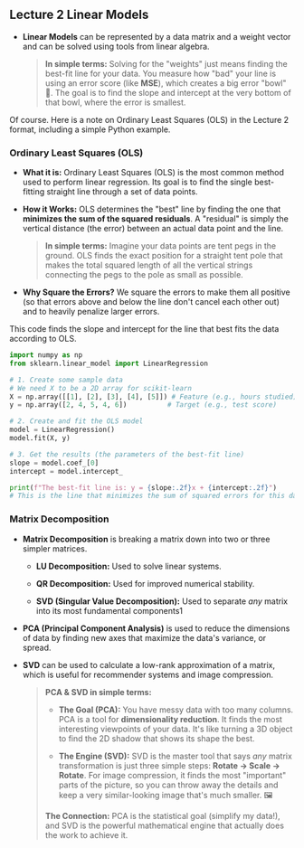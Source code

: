 ## Lecture 2 Linear Models

- **Linear Models** can be represented by a data matrix and a weight vector and can be solved using tools from linear algebra.
    
    > **In simple terms:** Solving for the "weights" just means finding the best-fit line for your data. You measure how "bad" your line is using an error score (like **MSE**), which creates a big error "bowl" 🥣. The goal is to find the slope and intercept at the very bottom of that bowl, where the error is smallest.
    
Of course. Here is a note on Ordinary Least Squares (OLS) in the Lecture 2 format, including a simple Python example.



### Ordinary Least Squares (OLS) 

  * **What it is:** Ordinary Least Squares (OLS) is the most common method used to perform linear regression. Its goal is to find the single best-fitting straight line through a set of data points.

  * **How it Works:** OLS determines the "best" line by finding the one that **minimizes the sum of the squared residuals**. A "residual" is simply the vertical distance (the error) between an actual data point and the line.

    > **In simple terms:** Imagine your data points are tent pegs in the ground. OLS finds the exact position for a straight tent pole that makes the total squared length of all the vertical strings connecting the pegs to the pole as small as possible.

  * **Why Square the Errors?** We square the errors to make them all positive (so that errors above and below the line don't cancel each other out) and to heavily penalize larger errors.


This code finds the slope and intercept for the line that best fits the data according to OLS.

```python
import numpy as np
from sklearn.linear_model import LinearRegression

# 1. Create some sample data
# We need X to be a 2D array for scikit-learn
X = np.array([[1], [2], [3], [4], [5]]) # Feature (e.g., hours studied)
y = np.array([2, 4, 5, 4, 6])          # Target (e.g., test score)

# 2. Create and fit the OLS model
model = LinearRegression()
model.fit(X, y)

# 3. Get the results (the parameters of the best-fit line)
slope = model.coef_[0]
intercept = model.intercept_

print(f"The best-fit line is: y = {slope:.2f}x + {intercept:.2f}")
# This is the line that minimizes the sum of squared errors for this data.
```

### Matrix Decomposition 
- **Matrix Decomposition** is breaking a matrix down into two or three simpler matrices.
    
    - **LU Decomposition:** Used to solve linear systems.
        
    - **QR Decomposition:** Used for improved numerical stability.
        
    - **SVD (Singular Value Decomposition):** Used to separate _any_ matrix into its most fundamental components1
        
- **PCA (Principal Component Analysis)** is used to reduce the dimensions of data by finding new axes that maximize the data's variance, or spread.
    
- **SVD** can be used to calculate a low-rank approximation of a matrix, which is useful for recommender systems and image compression.
    
    > **PCA & SVD in simple terms:**
    > 
    > - **The Goal (PCA):** You have messy data with too many columns. PCA is a tool for **dimensionality reduction**. It finds the most interesting viewpoints of your data. It's like turning a 3D object to find the 2D shadow that shows its shape the best.
    >     
    > - **The Engine (SVD):** SVD is the master tool that says _any_ matrix transformation is just three simple steps: **Rotate -> Scale -> Rotate**. For image compression, it finds the most "important" parts of the picture, so you can throw away the details and keep a very similar-looking image that's much smaller. 🖼️
    >     
    > 
    > **The Connection:** PCA is the statistical goal (simplify my data!), and SVD is the powerful mathematical engine that actually does the work to achieve it.

